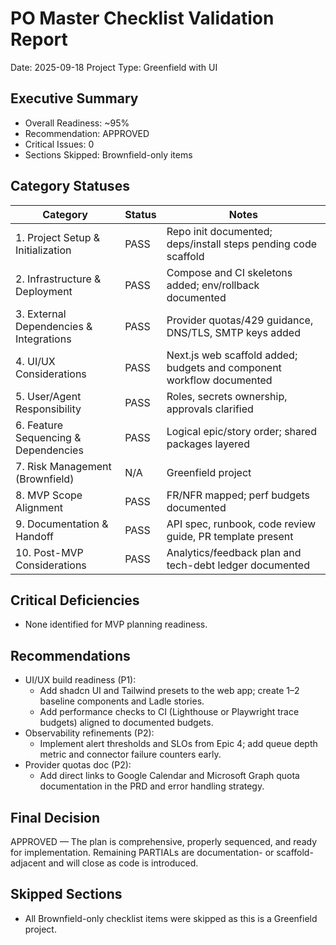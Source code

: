 # PO Master Checklist Validation Report

Date: 2025-09-18
Project Type: Greenfield with UI

## Executive Summary
- Overall Readiness: ~95%
- Recommendation: APPROVED
- Critical Issues: 0
- Sections Skipped: Brownfield-only items

## Category Statuses

| Category                                | Status   | Notes |
| --------------------------------------- | -------- | ----- |
| 1. Project Setup & Initialization       | PASS     | Repo init documented; deps/install steps pending code scaffold |
| 2. Infrastructure & Deployment          | PASS     | Compose and CI skeletons added; env/rollback documented |
| 3. External Dependencies & Integrations | PASS     | Provider quotas/429 guidance, DNS/TLS, SMTP keys added |
| 4. UI/UX Considerations                 | PASS     | Next.js web scaffold added; budgets and component workflow documented |
| 5. User/Agent Responsibility            | PASS     | Roles, secrets ownership, approvals clarified |
| 6. Feature Sequencing & Dependencies    | PASS     | Logical epic/story order; shared packages layered |
| 7. Risk Management (Brownfield)         | N/A      | Greenfield project |
| 8. MVP Scope Alignment                  | PASS     | FR/NFR mapped; perf budgets documented |
| 9. Documentation & Handoff              | PASS     | API spec, runbook, code review guide, PR template present |
| 10. Post-MVP Considerations             | PASS     | Analytics/feedback plan and tech-debt ledger documented |

## Critical Deficiencies
- None identified for MVP planning readiness.

## Recommendations
- UI/UX build readiness (P1):
  - Add shadcn UI and Tailwind presets to the web app; create 1–2 baseline components and Ladle stories.
  - Add performance checks to CI (Lighthouse or Playwright trace budgets) aligned to documented budgets.
- Observability refinements (P2):
  - Implement alert thresholds and SLOs from Epic 4; add queue depth metric and connector failure counters early.
- Provider quotas doc (P2):
  - Add direct links to Google Calendar and Microsoft Graph quota documentation in the PRD and error handling strategy.

## Final Decision
APPROVED — The plan is comprehensive, properly sequenced, and ready for implementation. Remaining PARTIALs are documentation- or scaffold-adjacent and will close as code is introduced.

## Skipped Sections
- All Brownfield-only checklist items were skipped as this is a Greenfield project.
